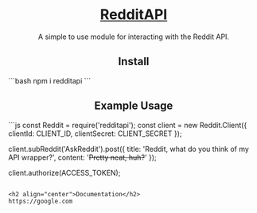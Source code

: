 <h1 align="center">
  <a href="https://www.npmjs.com/package/redditapi">RedditAPI</a>
</h1>
<p align="center">A simple to use module for interacting with the Reddit API.</p>

<h2 align="center">Install</h2>
```bash
npm i redditapi
```

<h2 align="center">Example Usage</h2>
```js
const Reddit = require('redditapi');
const client = new Reddit.Client({
  clientId: CLIENT_ID,
  clientSecret: CLIENT_SECRET
});

client.subReddit('AskReddit').post({
  title: 'Reddit, what do you think of my API wrapper?',
  content: '~~Pretty neat, huh?~~'
});

client.authorize(ACCESS_TOKEN);
```

<h2 align="center">Documentation</h2>
https://google.com
